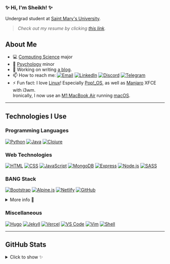 ### ✨ Hi, I'm Sheikh! ✨

Undergrad student at [Saint Mary's University][smu].

> *Check out my resume by clicking [this link][resume].*

## About Me

-   💻 [Computing Science][smu_cs] major
-   🧠 [Psychology][smu_psyc] minor
-   🔭 Working on writing [a blog][cy_blog].
-   📫 How to reach me: [![Email][img_email]][email] [![LinkedIn][img_linkedin]][linkedin] [![Discord][img_discord]][discord] [![Telegram][img_telegram]][telegram]
-   ⚡ Fun fact: I love [Linux][wiki_linux]! Especially [Pop!\_OS][pop_os], as well as [Manjaro][manjaro] XFCE with i3wm.<br />Ironically, I now use an [M1 MacBook Air][macbook_air] running [macOS][macos].

---

## Technologies I Use

### Programming Languages

[![Python][img_python]][python]
[![Java][img_java]][java]
[![Clojure][img_clojure]][clojure]

### Web Technologies

[![HTML][img_html]][html]
[![CSS][img_css]][css]
[![JavaScript][img_js]][js]
[![MongoDB][img_mongodb]][mongodb]
[![Express][img_express]][express]
[![Node.js][img_nodejs]][nodejs]
[![SASS][img_sass]][sass]

### BANG Stack

[![Bootstrap][img_bootstrap]][bootstrap]
[![Alpine.js][img_alpinejs]][alpinejs]
[![Netlify][img_netlify]][netlify]
[![GitHub][img_github]][github]

<details>
<summary>More info 💬</summary>
<br />
<ul>
<li>CSS: Bootstrap</li>
<li>JS: Alpine.js</li>
<li>CD, CMS: Netlify</li>
<li>Git, CI: GitHub</li>
<li>Markup: Jekyll</li>
<li>DB: Fauna</li>
</ul>
</details>

### Miscellaneous

[![Hugo][img_hugo]][hugo]
[![Jekyll][img_jekyll]][jekyll]
[![Vercel][img_vercel]][vercel]
[![VS Code][img_vs_code]][vs_code]
[![Vim][img_vim]][vim]
[![Shell][img_shell]][zsh]

---

## GitHub Stats

<details>
<summary>Click to show ✨</summary>
<br />
<div align="center">
    <img src="https://gitstatus.cybar.dev/api?username=cybardev&hide_border=true&theme=dark&show_icons=true&count_private=true&icon_color=ff86dd&bg_color=000" alt="stats" />
    <br />
    <img src="https://github-readme-streak-stats.herokuapp.com?user=cybardev&theme=highcontrast&hide_border=true&stroke=000&ring=ff86dd&fire=fff&currStreakLabel=fff&date_format=j%20M%5B%20Y%5D" alt="streaks">
    <br />
    <img src="https://gitstatus.cybar.dev/api/top-langs/?username=cybardev&layout=compact&hide_border=true&langs_count=8&theme=dark&bg_color=000" alt="languages" />
</div>
</details>

<!-- Links -->

[resume]: https://resume.cybar.dev
[smu]: https://www.smu.ca/ "SMU website"
[smu_cs]: https://www.smu.ca/academics/computing-science-program.html "CS at SMU"
[smu_psyc]: https://www.smu.ca/academics/psychology-program.html "Psychology at SMU"
[cy_blog]: https://blog.cybar.dev "cybar.dev"
[email]: mailto:sheikh@cybar.dev "sheikh@cybar.dev"
[linkedin]: https://linkedin.com/in/cybardev "Sheikh's LinkedIn"
[discord]: https://discord.com/users/316478839146676224 "cybardev#8757"
[telegram]: https://t.me/cybardev "@cybardev"
[wiki_linux]: https://en.wikipedia.org/wiki/Linux/ "Linux on Wikipedia"
[pop_os]: https://pop.system76.com/ "Pop!_OS"
[manjaro]: https://manjaro.org/ "Manjaro Linux"
[macbook_air]: https://www.apple.com/ca/macbook-air/ "Macbook Air on apple.com"
[macos]: https://www.apple.com/ca/macos/ "MacOS on apple.com"
[python]: https://www.python.org "Python"
[java]: https://www.java.com "Java"
[clojure]: https://clojure.org/ "Clojure"
[html]: https://developer.mozilla.org/en-US/docs/Web/HTML "HTML5"
[css]: https://developer.mozilla.org/en-US/docs/Web/CSS "CSS3"
[js]: https://www.javascript.com "Javascript (ES6 standard)"
[mongodb]: https://www.mongodb.com/ "MongoDB"
[express]: https://expressjs.com/ "Express.js"
[nodejs]: https://nodejs.org "Node.js"
[sass]: https://sass-lang.com/ "SASS"
[bootstrap]: https://getbootstrap.com "Bootstrap 5"
[alpinejs]: https://alpinejs.dev "Alpine.js"
[netlify]: https://www.netlify.com "Netlify"
[github]: https://github.com "GitHub"
[hugo]: https://gohugo.io "Hugo - static site generator"
[jekyll]: https://gohugo.io "Jekyll - static site generator"
[vercel]: https://vercel.com "Vercel"
[vs_code]: https://code.visualstudio.com/ "Visual Studio Code"
[vim]: https://marketplace.visualstudio.com/items?itemname=vscodevim.vim "Vim Extension for VS Code"
[zsh]: https://www.zsh.org "Zsh"

<!-- Contact -->

[img_email]: https://img.shields.io/badge/-Email-grey?style=flat&logo=mail.ru
[img_linkedin]: https://img.shields.io/badge/-LinkedIn-grey?style=flat&logo=linkedin
[img_discord]: https://img.shields.io/badge/-Discord-grey?style=flat&logo=discord&logoColor=white
[img_telegram]: https://img.shields.io/badge/-Telegram-grey?style=flat&logo=minutemailer&logoColor=white

<!-- Badges -->

[img_python]: https://img.shields.io/badge/-Python-FFD43B?style=for-the-badge&logo=python&logoColor=white&labelColor=3670A0
[img_java]: https://img.shields.io/badge/-Java-firebrick?style=for-the-badge&logo=java&logoColor=blue&labelColor=ivory
[img_clojure]: https://img.shields.io/badge/-Clojure-91DC47?style=for-the-badge&logo=clojure&logoColor=white&labelColor=5881D8
[img_html]: https://img.shields.io/badge/-HTML-E34F26?style=for-the-badge&logo=html5&logoColor=white
[img_css]: https://img.shields.io/badge/-CSS-1572B6?style=for-the-badge&logo=css3&logoColor=white
[img_js]: https://img.shields.io/badge/-JS-F7DF1E?style=for-the-badge&logo=javascript&logoColor=black
[img_mongodb]: https://img.shields.io/badge/-MongoDB-4ea94b?style=for-the-badge&logo=mongodb&logoColor=white
[img_express]: https://img.shields.io/badge/-Express-ivory?style=for-the-badge&logo=express&logoColor=black
[img_nodejs]: https://img.shields.io/badge/-Node.js-6DA55F?style=for-the-badge&logo=node.js&logoColor=white
[img_sass]: https://img.shields.io/badge/-SASS-CC6699?style=for-the-badge&logo=sass&logoColor=white
[img_bootstrap]: https://img.shields.io/badge/-Bootstrap-563D7C?style=for-the-badge&logo=bootstrap&logoColor=white
[img_alpinejs]: https://img.shields.io/badge/-Alpine.js-azure?style=for-the-badge&logo=alpine.js
[img_netlify]: https://img.shields.io/badge/-Netlify-azure?style=for-the-badge&logo=netlify
[img_github]: https://img.shields.io/badge/-GitHub-black?style=for-the-badge&logo=github&logoColor=white
[img_hugo]: https://img.shields.io/badge/-Hugo-FF4088?style=for-the-badge&logo=hugo&logoColor=white
[img_jekyll]: https://img.shields.io/badge/-Jekyll-CC0000?style=for-the-badge&logo=jekyll
[img_vercel]: https://img.shields.io/badge/-Vercel-black?style=for-the-badge&logo=vercel
[img_vs_code]: https://img.shields.io/badge/-VS%20Code-3e3e42?style=for-the-badge&logo=visualstudiocode&logoColor=0078d7
[img_vim]: https://img.shields.io/badge/-Vim-11AB00?style=for-the-badge&logo=vim
[img_shell]: https://img.shields.io/badge/-Shell-darkslategrey?style=for-the-badge&logo=gnubash&logoColor=white
